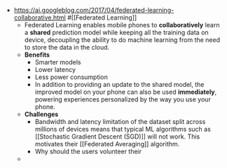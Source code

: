 - https://ai.googleblog.com/2017/04/federated-learning-collaborative.html #[[Federated Learning]]
	- Federated Learning enables mobile phones to **collaboratively** learn a **shared** prediction model while keeping all the training data on device, decoupling the ability to do machine learning from the need to store the data in the cloud.
	- **Benefits**
		- Smarter models
		- Lower latency
		- Less power consumption
		- In addition to providing an update to the shared model, the improved 
		  model on your phone can also be used **immediately**, powering experiences 
		  personalized by the way you use your phone.
	- **Challenges**
		- Bandwidth and latency limitation of the dataset split across millions of devices means that typical ML algorithms such as [[Stochastic Gradient Descent (SGD)]] will not work. This motivates their [[Federated Averaging]] algorithm.
		- Why should the users volunteer their
	-